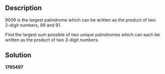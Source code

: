 ## Description

9009 is the largest palindrome which can be written as the product of two 2-digit numbers, 99 and 91.  

Find the largest sum possible of two unique palindromes which can each be written as the product of two 3-digit numbers.  

## Solution

**1795497**